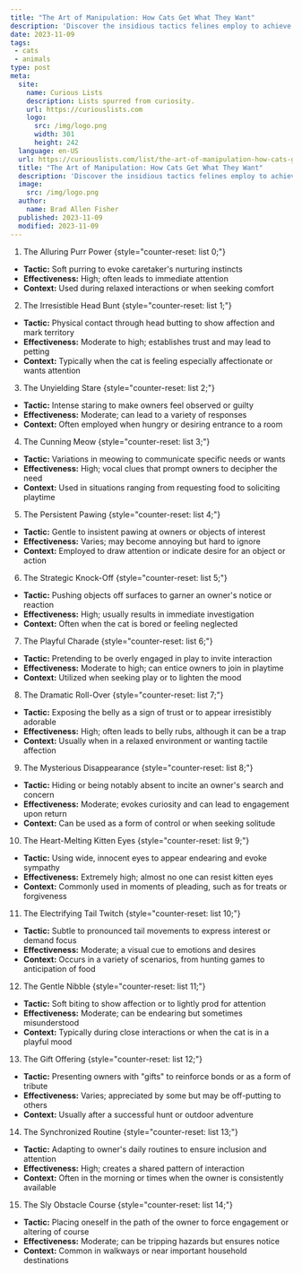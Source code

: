 ```yaml
---
title: "The Art of Manipulation: How Cats Get What They Want"
description: 'Discover the insidious tactics felines employ to achieve their desires in "The Art of Manipulation: How Cats Satisfy Their Curiosity and Get What They Want.'
date: 2023-11-09
tags:
 - cats
 - animals
type: post
meta:
  site:
    name: Curious Lists
    description: Lists spurred from curiosity.
    url: https://curiouslists.com
    logo:
      src: /img/logo.png
      width: 301
      height: 242
  language: en-US
  url: https://curiouslists.com/list/the-art-of-manipulation-how-cats-get-what-they-want
  title: "The Art of Manipulation: How Cats Get What They Want"
  description: 'Discover the insidious tactics felines employ to achieve their desires in "The Art of Manipulation: How Cats Satisfy Their Curiosity and Get What They Want."'
  image:
    src: /img/logo.png
  author:
    name: Brad Allen Fisher
  published: 2023-11-09
  modified: 2023-11-09
---
```



1. The Alluring Purr Power {style="counter-reset: list 0;"}
  - **Tactic:** Soft purring to evoke caretaker's nurturing instincts
  - **Effectiveness:** High; often leads to immediate attention
  - **Context:** Used during relaxed interactions or when seeking comfort

2. The Irresistible Head Bunt {style="counter-reset: list 1;"}
  - **Tactic:** Physical contact through head butting to show affection and mark territory
  - **Effectiveness:** Moderate to high; establishes trust and may lead to petting
  - **Context:** Typically when the cat is feeling especially affectionate or wants attention

3. The Unyielding Stare {style="counter-reset: list 2;"}
  - **Tactic:** Intense staring to make owners feel observed or guilty
  - **Effectiveness:** Moderate; can lead to a variety of responses
  - **Context:** Often employed when hungry or desiring entrance to a room

4. The Cunning Meow {style="counter-reset: list 3;"}
  - **Tactic:** Variations in meowing to communicate specific needs or wants
  - **Effectiveness:** High; vocal clues that prompt owners to decipher the need
  - **Context:** Used in situations ranging from requesting food to soliciting playtime

5. The Persistent Pawing {style="counter-reset: list 4;"}
  - **Tactic:** Gentle to insistent pawing at owners or objects of interest
  - **Effectiveness:** Varies; may become annoying but hard to ignore
  - **Context:** Employed to draw attention or indicate desire for an object or action

6. The Strategic Knock-Off {style="counter-reset: list 5;"}
  - **Tactic:** Pushing objects off surfaces to garner an owner's notice or reaction
  - **Effectiveness:** High; usually results in immediate investigation
  - **Context:** Often when the cat is bored or feeling neglected

7. The Playful Charade {style="counter-reset: list 6;"}
  - **Tactic:** Pretending to be overly engaged in play to invite interaction
  - **Effectiveness:** Moderate to high; can entice owners to join in playtime
  - **Context:** Utilized when seeking play or to lighten the mood

8. The Dramatic Roll-Over {style="counter-reset: list 7;"}
  - **Tactic:** Exposing the belly as a sign of trust or to appear irresistibly adorable
  - **Effectiveness:** High; often leads to belly rubs, although it can be a trap
  - **Context:** Usually when in a relaxed environment or wanting tactile affection

9. The Mysterious Disappearance {style="counter-reset: list 8;"}
  - **Tactic:** Hiding or being notably absent to incite an owner's search and concern
  - **Effectiveness:** Moderate; evokes curiosity and can lead to engagement upon return
  - **Context:** Can be used as a form of control or when seeking solitude

10. The Heart-Melting Kitten Eyes {style="counter-reset: list 9;"}
  - **Tactic:** Using wide, innocent eyes to appear endearing and evoke sympathy
  - **Effectiveness:** Extremely high; almost no one can resist kitten eyes
  - **Context:** Commonly used in moments of pleading, such as for treats or forgiveness

11. The Electrifying Tail Twitch {style="counter-reset: list 10;"}
  - **Tactic:** Subtle to pronounced tail movements to express interest or demand focus
  - **Effectiveness:** Moderate; a visual cue to emotions and desires
  - **Context:** Occurs in a variety of scenarios, from hunting games to anticipation of food

12. The Gentle Nibble {style="counter-reset: list 11;"}
  - **Tactic:** Soft biting to show affection or to lightly prod for attention
  - **Effectiveness:** Moderate; can be endearing but sometimes misunderstood
  - **Context:** Typically during close interactions or when the cat is in a playful mood

13. The Gift Offering {style="counter-reset: list 12;"}
  - **Tactic:** Presenting owners with "gifts" to reinforce bonds or as a form of tribute
  - **Effectiveness:** Varies; appreciated by some but may be off-putting to others
  - **Context:** Usually after a successful hunt or outdoor adventure

14. The Synchronized Routine {style="counter-reset: list 13;"}
  - **Tactic:** Adapting to owner's daily routines to ensure inclusion and attention
  - **Effectiveness:** High; creates a shared pattern of interaction
  - **Context:** Often in the morning or times when the owner is consistently available

15. The Sly Obstacle Course {style="counter-reset: list 14;"}
  - **Tactic:** Placing oneself in the path of the owner to force engagement or altering of course
  - **Effectiveness:** Moderate; can be tripping hazards but ensures notice
  - **Context:** Common in walkways or near important household destinations